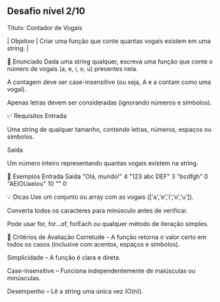 ## Desafio nível 2/10

Título: Contador de Vogais

| Objetivo | Criar uma função que conte quantas vogais existem em uma string. |

📝 Enunciado
Dada uma string qualquer, escreva uma função que conte o número de vogais (a, e, i, o, u) presentes nela.

A contagem deve ser case-insensitive (ou seja, A e a contam como uma vogal).

Apenas letras devem ser consideradas (ignorando números e símbolos).

✅ Requisitos
Entrada

Uma string de qualquer tamanho, contendo letras, números, espaços ou símbolos.

Saída

Um número inteiro representando quantas vogais existem na string.

🧪 Exemplos
Entrada	Saída
"Olá, mundo!"	4
"123 abc DEF"	3
"bcdfgh"	0
"AEIOUaeiou"	10
""	0

💡 Dicas
Use um conjunto ou array com as vogais (['a','e','i','o','u']).

Converta todos os caracteres para minúsculo antes de verificar.

Pode usar for, for…of, forEach ou qualquer método de iteração simples.

🎯 Critérios de Avaliação
Corretude – A função retorna o valor certo em todos os casos (inclusive com acentos, espaços e símbolos).

Simplicidade – A função é clara e direta.

Case-insensitive – Funciona independentemente de maiúsculas ou minúsculas.

Desempenho – Lê a string uma única vez (O(n)).